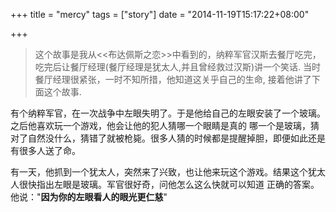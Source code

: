 +++
title = "mercy"
tags = ["story"]
date = "2014-11-19T15:17:22+08:00"

+++

> 这个故事是我从<<布达佩斯之恋>>中看到的，纳粹军官汉斯去餐厅吃完，吃完后让餐厅经理(餐厅经理是犹太人,并且曾经救过汉斯)讲一个笑话.
当时餐厅经理很紧张，一时不知所措，他知道这关乎自己的生命, 接着他讲了下面这个故事.

  有个纳粹军官，在一次战争中左眼失明了。于是他给自己的左眼安装了一个玻璃。 之后他喜欢玩一个游戏，他会让他的犯人猜哪一个眼睛是真的
哪一个是玻璃，猜对了自然没什么，猜错了就被枪毙。很多人猜的时候都是提醒掉胆，即便如此还是有很多人送了命。

  有一天，他抓到一个犹太人，突然来了兴致，也让他来玩这个游戏。结果这个犹太人很快指出左眼是玻璃。军官很好奇，问他怎么这么快就可以知道
正确的答案。他说："**因为你的左眼看人的眼光更仁慈**"
